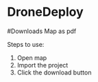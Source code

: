 # DroneDeploy 
#Downloads Map as pdf

Steps to use:

1. Open map
2. Import the project
3. Click the download button
